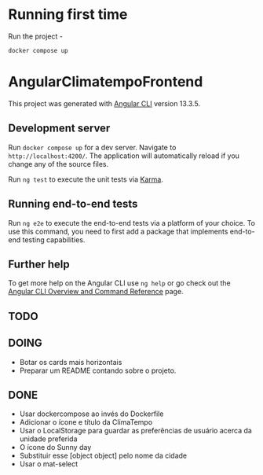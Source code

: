 # Running first time

Run the project -

<code>docker compose up</code>

# AngularClimatempoFrontend

This project was generated with [Angular CLI](https://github.com/angular/angular-cli) version 13.3.5.

## Development server

Run `docker compose up` for a dev server. Navigate to `http://localhost:4200/`. The application will automatically reload if you change any of the source files.

<!-- ## Build

Run `ng build` to build the project. The build artifacts will be stored in the `dist/` directory.

## Running unit tests -->

Run `ng test` to execute the unit tests via [Karma](https://karma-runner.github.io).

## Running end-to-end tests

Run `ng e2e` to execute the end-to-end tests via a platform of your choice. To use this command, you need to first add a package that implements end-to-end testing capabilities.

## Further help

To get more help on the Angular CLI use `ng help` or go check out the [Angular CLI Overview and Command Reference](https://angular.io/cli) page.

## TODO


## DOING

- Botar os cards mais horizontais
- Preparar um README contando sobre o projeto.

## DONE

- Usar dockercompose ao invés do Dockerfile
- Adicionar o ícone e título da ClimaTempo
- Usar o LocalStorage para guardar as preferências de usuário acerca da unidade preferida
- O ícone do Sunny day
- Substituir esse [object object] pelo nome da cidade
- Usar o mat-select
